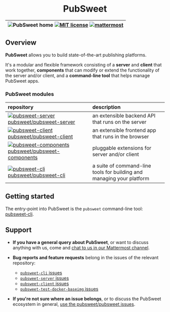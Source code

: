 <div width="100%" align="center"><h1>PubSweet</h1></div>

| ![PubSweet home](https://img.shields.io/badge/PubSweet-home-51c1bc.svg?style=flat&colorA=84509d) [![MIT license](https://img.shields.io/badge/license-MIT-e51879.svg)](https://gitlab.coko.foundation/pubsweet/pubsweet/raw/master/LICENSE) [![mattermost](https://img.shields.io/badge/mattermost_chat-coko%2Fpubsweet-blue.svg)](https://mattermost.coko.foundation/coko/channels/pubsweet) |
| :----: |

## Overview

**PubSweet** allows you to build state-of-the-art publishing platforms.

It's a modular and flexible framework consisting of a **server** and **client** that work together, **components** that can modify or extend the functionality of the server and/or client, and a **command-line tool** that helps manage PubSweet apps.

### PubSweet modules

| repository | description |
| :-------- | :-------- |
| [![pubsweet-server](https://img.shields.io/badge/PubSweet-server-51c1bc.svg?style=flat&colorA=84509d) pubsweet/pubsweet-server](https://gitlab.coko.foundation/pubsweet/pubsweet-server) | an extensible backend API that runs on the server |
| [![pubsweet-client](https://img.shields.io/badge/PubSweet-client-51c1bc.svg?style=flat&colorA=84509d) pubsweet/pubsweet-client](https://gitlab.coko.foundation/pubsweet/pubsweet-client) | an extensible frontend app that runs in the browser |
| [![pubsweet-components](https://img.shields.io/badge/PubSweet-components-51c1bc.svg?style=flat&colorA=84509d) pubsweet/pubsweet-components](https://gitlab.coko.foundation/pubsweet/pubsweet-components) | pluggable extensions for server and/or client |
| [![pubsweet-cli](https://img.shields.io/badge/PubSweet-CLI-51c1bc.svg?style=flat&colorA=84509d) pubsweet/pubsweet-cli](https://gitlab.coko.foundation/pubsweet/pubsweet-cli) | a suite of command-line tools for building and managing your platform |

## Getting started

The entry-point into PubSweet is the `pubsweet` command-line tool: [pubsweet-cli](https://gitlab.coko.foundation/pubsweet/pubsweet-cli).

## Support

- **If you have a general query about PubSweet**, or want to discuss anything with us, come and [chat to us in our Mattermost channel](https://mattermost.coko.foundation/coko/channels/pubsweet).

- **Bug reports and feature requests** belong in the issues of the relevant repository:
  - [`pubsweet-cli` issues](https://gitlab.coko.foundation/pubsweet/pubsweet-cli/issues)
  - [`pubsweet-server` issues](https://gitlab.coko.foundation/pubsweet/pubsweet-server/issues)
  - [`pubsweet-client` issues](https://gitlab.coko.foundation/pubsweet/pubsweet-client/issues)
  - [`pubsweet-test-docker-baseimg` issues](https://gitlab.coko.foundation/pubsweet/pubsweet-test-docker-baseimg/issues)

- **If you're not sure where an issue belongs**, or to discuss the PubSweet ecosystem in general, [use the pubsweet/pubsweet issues](https://gitlab.coko.foundation/pubsweet/pubsweet/issues).
